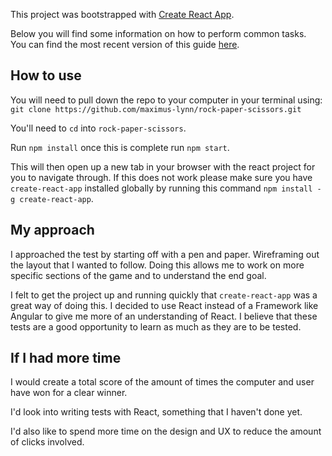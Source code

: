 This project was bootstrapped with [Create React App](https://github.com/facebookincubator/create-react-app).

Below you will find some information on how to perform common tasks.<br>
You can find the most recent version of this guide [here](https://github.com/facebookincubator/create-react-app/blob/master/packages/react-scripts/template/README.md).

## How to use
You will need to pull down the repo to your computer in your terminal using:
`git clone https://github.com/maximus-lynn/rock-paper-scissors.git`

You'll need to `cd` into `rock-paper-scissors`.

Run `npm install` once this is complete run `npm start`. 

This will then open up a new tab in your browser with the react project for you to navigate through. If this does not work please make sure you have `create-react-app` installed globally by running this command `npm install -g create-react-app`.

## My approach
I approached the test by starting off with a pen and paper. Wireframing out the layout that I wanted to follow. Doing this allows me to work on more specific sections of the game and to understand the end goal. 

I felt to get the project up and running quickly that `create-react-app` was a great way of doing this.
I decided to use React instead of a Framework like Angular to give me more of an understanding of React. I believe that these tests are a good opportunity to learn as much as they are to be tested. 

## If I had more time
I would create a total score of the amount of times the computer and user have won for a clear winner.

I'd look into writing tests with React, something that I haven't done yet. 

I'd also like to spend more time on the design and UX to reduce the amount of clicks involved.
